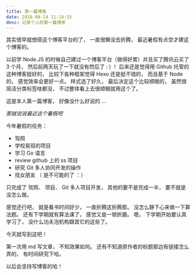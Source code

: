 ```yaml
---
title: 第一篇博客
date: 2018-08-14 11:14:15
desc: 记录个人的第一篇博客
---
```


其实很早就想搭这个博客平台的了， 一直很懒没去折腾， 最近暑假有点空才建这个博客的。

<!-- more -->

 以前学 Node.JS 的时候自己建过一个博客平台（做得好累）并且买了腾讯云买了 3 个月， 然后前两天玩了一下就没有然后了 : )  ！ 后来还是觉得用 Github 托管的这种博客挺好的， 比较下各种框架觉得 Hexo 还是挺不错的， 而且基于 Node 的， 感觉效率会更好一点。 样式选了好久， 最后决定这个比较顺眼的， 虽然很简洁分类标签啥都没， 不过整体看上去很顺眼就用这个了。

这是本人第一篇博客， 好像没什么好说的 ... 

*那就说说最近这个暑假吧*

今年暑假的任务：

- 驾照
- 学校易班的项目
- 学习 Go 语言
- review github 上的 ss 项目
- 研究 Git 多人协同开发的操作
- 找女朋友 （ 是不可能的了 ：）

只完成了 驾照、 项目、 Git 多人项目开发， 其他的要不是完成一半， 要不就是没怎么做。

感觉还行吧， 就是看书时间好少， 一直折腾这折腾那。 没怎么静下心来做一下算法题。 还有下学期就有算法课了， 感觉又是一顿折磨。 嗯， 下学期开始要认真学习了， 没什么功夫泡机构跟其它的这些了。 

今天就写到这吧！

第一次用 md 写文章， 不知效果如何。 还有不知道原作者的标题那边有链接怎么弄的， 有时间研究下哈。

以后会坚持写博客的哈！



